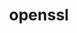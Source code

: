 ---
title: "openssl"
layout: cache
categories: [package, develop]
meta: {"compilers": ["apple-clang@16.0.0", "cce@18.0.0", "gcc@10.5.0", "gcc@11.1.0", "gcc@11.4.0", "gcc@12.3.0", "gcc@12.4.0", "gcc@13.2.0", "gcc@13.3.0", "gcc@7.3.1", "gcc@7.5.0", "intel-oneapi-compilers@2024.1.0", "intel-oneapi-compilers@2025.1.0"], "num_specs": 108, "num_specs_by_stack": {"aws-pcluster-neoverse_v1": 4, "aws-pcluster-x86_64_v4": 20, "bootstrap-aarch64-darwin": 3, "bootstrap-x86_64-linux-gnu": 3, "build_systems": 3, "data-vis-sdk": 3, "developer-tools-aarch64-linux-gnu": 3, "developer-tools-darwin": 3, "developer-tools-x86_64_v3-linux-gnu": 3, "e4s": 6, "e4s-cray-rhel": 8, "e4s-neoverse-v2": 6, "e4s-oneapi": 6, "e4s-rocm-external": 3, "hep": 3, "ml-darwin-aarch64-mps": 3, "ml-linux-aarch64-cpu": 3, "ml-linux-aarch64-cuda": 3, "ml-linux-x86_64-cpu": 3, "ml-linux-x86_64-cuda": 3, "ml-linux-x86_64-rocm": 3, "radiuss": 6, "radiuss-aws": 6, "radiuss-aws-aarch64": 25, "root": 108, "tutorial": 6}, "oss": ["amzn2", "centos7", "rhel8", "sequoia", "ubuntu18.04", "ubuntu20.04", "ubuntu22.04", "ubuntu24.04"], "platforms": ["darwin", "linux"], "stacks": ["aws-pcluster-neoverse_v1", "aws-pcluster-x86_64_v4", "bootstrap-aarch64-darwin", "bootstrap-x86_64-linux-gnu", "build_systems", "data-vis-sdk", "developer-tools-aarch64-linux-gnu", "developer-tools-darwin", "developer-tools-x86_64_v3-linux-gnu", "e4s", "e4s-cray-rhel", "e4s-neoverse-v2", "e4s-oneapi", "e4s-rocm-external", "hep", "ml-darwin-aarch64-mps", "ml-linux-aarch64-cpu", "ml-linux-aarch64-cuda", "ml-linux-x86_64-cpu", "ml-linux-x86_64-cuda", "ml-linux-x86_64-rocm", "radiuss", "radiuss-aws", "radiuss-aws-aarch64", "root", "tutorial"], "targets": ["aarch64", "neoverse_v1", "neoverse_v2", "x86_64_v3", "x86_64_v4"], "versions": ["3.4.1"]}
spec_details: [{"compiler": "intel-oneapi-compilers@2024.1.0", "hash": "23facmem7hvj6d4zupjbvkazf5rtdbsw", "os": "amzn2", "platform": "linux", "size": "-", "stacks": ["aws-pcluster-x86_64_v4", "root"], "target": "x86_64_v4", "variants": ["build_system=generic", "certs=mozilla", "~docs", "+shared"], "versions": ["3.4.1"]}, {"compiler": "intel-oneapi-compilers@2024.1.0", "hash": "2iqolo2byfr27it6n2wuuie5sfpsqlfw", "os": "amzn2", "platform": "linux", "size": "-", "stacks": ["aws-pcluster-x86_64_v4", "root"], "target": "x86_64_v4", "variants": ["build_system=generic", "certs=mozilla", "~docs", "+shared"], "versions": ["3.4.1"]}, {"compiler": "intel-oneapi-compilers@2024.1.0", "hash": "2pa5yoj325szhedojgfcol2y2orfdrza", "os": "amzn2", "platform": "linux", "size": "-", "stacks": ["aws-pcluster-x86_64_v4", "root"], "target": "x86_64_v3", "variants": ["build_system=generic", "certs=mozilla", "~docs", "+shared"], "versions": ["3.4.1"]}, {"compiler": "gcc@11.4.0", "hash": "2pkz2ofwxbqqwqm2avccfi3266rpnybz", "os": "ubuntu22.04", "platform": "linux", "size": "-", "stacks": ["e4s", "root"], "target": "x86_64_v3", "variants": ["build_system=generic", "certs=mozilla", "~docs", "+shared"], "versions": ["3.4.1"]}, {"compiler": "intel-oneapi-compilers@2024.1.0", "hash": "2u4rtsgcuxcnfonlssfjzluesbm4agkv", "os": "amzn2", "platform": "linux", "size": "-", "stacks": ["aws-pcluster-x86_64_v4", "root"], "target": "x86_64_v3", "variants": ["build_system=generic", "certs=mozilla", "~docs", "+shared"], "versions": ["3.4.1"]}, {"compiler": "gcc@11.4.0", "hash": "3qxnyrjrvmgsefsx5x4azga3h55orvre", "os": "ubuntu22.04", "platform": "linux", "size": "-", "stacks": ["e4s-neoverse-v2", "root"], "target": "neoverse_v2", "variants": ["build_system=generic", "certs=mozilla", "~docs", "+shared"], "versions": ["3.4.1"]}, {"compiler": "intel-oneapi-compilers@2024.1.0", "hash": "3ymi7gk7ykazvhwiwjobfhn6zgopaly2", "os": "amzn2", "platform": "linux", "size": "-", "stacks": ["aws-pcluster-x86_64_v4", "root"], "target": "x86_64_v3", "variants": ["build_system=generic", "certs=mozilla", "~docs", "+shared"], "versions": ["3.4.1"]}, {"compiler": "gcc@10.5.0", "hash": "43j7yvthlomp67wfoh3q6f7ewza33r5c", "os": "centos7", "platform": "linux", "size": "-", "stacks": ["developer-tools-x86_64_v3-linux-gnu", "root"], "target": "x86_64_v3", "variants": ["build_system=generic", "certs=system", "~docs", "+shared"], "versions": ["3.4.1"]}, {"compiler": "gcc@7.3.1", "hash": "4i76oe33gkphrb76peu6o5k75m7327cp", "os": "amzn2", "platform": "linux", "size": "-", "stacks": ["radiuss-aws-aarch64", "root"], "target": "aarch64", "variants": ["build_system=generic", "certs=mozilla", "~docs", "+shared"], "versions": ["3.4.1"]}, {"compiler": "gcc@7.3.1", "hash": "4unol6kxxbeyuf7zf4djzl3pvdfskwg6", "os": "amzn2", "platform": "linux", "size": "-", "stacks": ["radiuss-aws", "root"], "target": "x86_64_v3", "variants": ["build_system=generic", "certs=mozilla", "~docs", "+shared"], "versions": ["3.4.1"]}, {"compiler": "gcc@11.1.0", "hash": "5jxcp4gkc72p6whub3uvhiklcm5b3nko", "os": "ubuntu20.04", "platform": "linux", "size": "-", "stacks": ["data-vis-sdk", "root"], "target": "x86_64_v3", "variants": ["build_system=generic", "certs=mozilla", "~docs", "+shared"], "versions": ["3.4.1"]}, {"compiler": "gcc@12.4.0", "hash": "5xt4v4nqtzjx7pg6mtj6ksrm2i5tokg7", "os": "amzn2", "platform": "linux", "size": "-", "stacks": ["aws-pcluster-neoverse_v1", "root"], "target": "neoverse_v1", "variants": ["build_system=generic", "certs=mozilla", "~docs", "+shared"], "versions": ["3.4.1"]}, {"compiler": "gcc@7.3.1", "hash": "66plqqithblt3t2aztqy4wfbz7ndk22a", "os": "amzn2", "platform": "linux", "size": "-", "stacks": ["radiuss-aws-aarch64", "root"], "target": "aarch64", "variants": ["build_system=generic", "certs=mozilla", "~docs", "+shared"], "versions": ["3.4.1"]}, {"compiler": "intel-oneapi-compilers@2024.1.0", "hash": "6da5bufdwmurre4rni7omaeyjfbzcgin", "os": "amzn2", "platform": "linux", "size": "-", "stacks": ["aws-pcluster-x86_64_v4", "root"], "target": "x86_64_v4", "variants": ["build_system=generic", "certs=mozilla", "~docs", "+shared"], "versions": ["3.4.1"]}, {"compiler": "intel-oneapi-compilers@2024.1.0", "hash": "6piiqd4i3tu5kcf3jmvna3o2zu7y7nga", "os": "amzn2", "platform": "linux", "size": "-", "stacks": ["aws-pcluster-x86_64_v4", "root"], "target": "x86_64_v3", "variants": ["build_system=generic", "certs=mozilla", "~docs", "+shared"], "versions": ["3.4.1"]}, {"compiler": "cce@18.0.0", "hash": "7ly2kc3r74apqkriadubatrrqcpfjaks", "os": "rhel8", "platform": "linux", "size": "-", "stacks": ["e4s-cray-rhel", "root"], "target": "x86_64_v3", "variants": ["build_system=generic", "certs=mozilla", "~docs", "+shared"], "versions": ["3.4.1"]}, {"compiler": "gcc@7.3.1", "hash": "7qhomclw36t4auuf2zyhoxaxzs5x3mki", "os": "amzn2", "platform": "linux", "size": "-", "stacks": ["radiuss-aws-aarch64", "root"], "target": "neoverse_v1", "variants": ["build_system=generic", "certs=mozilla", "~docs", "+shared"], "versions": ["3.4.1"]}, {"compiler": "gcc@13.2.0", "hash": "a3xgbhaqjqfw3s43mtibtt2djrhlvhmi", "os": "ubuntu24.04", "platform": "linux", "size": "-", "stacks": ["ml-linux-aarch64-cpu", "ml-linux-aarch64-cuda", "root"], "target": "aarch64", "variants": ["build_system=generic", "certs=mozilla", "~docs", "+shared"], "versions": ["3.4.1"]}, {"compiler": "gcc@7.3.1", "hash": "a4fnrdie7d4325jlzpqxe4ixwvmnere4", "os": "amzn2", "platform": "linux", "size": "-", "stacks": ["radiuss-aws-aarch64", "root"], "target": "aarch64", "variants": ["build_system=generic", "certs=mozilla", "~docs", "+shared"], "versions": ["3.4.1"]}, {"compiler": "intel-oneapi-compilers@2024.1.0", "hash": "adw2mpvcoacda3sjs4d4rrxhx2gzkdvd", "os": "amzn2", "platform": "linux", "size": "-", "stacks": ["aws-pcluster-x86_64_v4", "root"], "target": "x86_64_v3", "variants": ["build_system=generic", "certs=mozilla", "~docs", "+shared"], "versions": ["3.4.1"]}, {"compiler": "gcc@13.2.0", "hash": "ae44bgwt77lnck27ewgbqx4qhqoank6s", "os": "ubuntu24.04", "platform": "linux", "size": "-", "stacks": ["bootstrap-x86_64-linux-gnu", "ml-linux-x86_64-cpu", "ml-linux-x86_64-cuda", "ml-linux-x86_64-rocm", "root"], "target": "x86_64_v3", "variants": ["build_system=generic", "certs=mozilla", "~docs", "+shared"], "versions": ["3.4.1"]}, {"compiler": "cce@18.0.0", "hash": "bkmjsm6qswj4orht6kcj7572j66neb36", "os": "rhel8", "platform": "linux", "size": "-", "stacks": ["e4s-cray-rhel", "root"], "target": "x86_64_v3", "variants": ["build_system=generic", "certs=mozilla", "~docs", "+shared"], "versions": ["3.4.1"]}, {"compiler": "gcc@7.5.0", "hash": "c2mz6oprylem33tqwfjwmc5wbxm5v3co", "os": "ubuntu18.04", "platform": "linux", "size": "-", "stacks": ["build_systems", "radiuss", "root"], "target": "x86_64_v3", "variants": ["build_system=generic", "certs=mozilla", "~docs", "+shared"], "versions": ["3.4.1"]}, {"compiler": "intel-oneapi-compilers@2024.1.0", "hash": "c7huh3gvqaga6lcskqiutzwkcx5hsx2c", "os": "amzn2", "platform": "linux", "size": "-", "stacks": ["aws-pcluster-x86_64_v4", "root"], "target": "x86_64_v3", "variants": ["build_system=generic", "certs=mozilla", "~docs", "+shared"], "versions": ["3.4.1"]}, {"compiler": "gcc@11.4.0", "hash": "c7qjjmw6flj6ahyz4hs2wb7cj2kud5ia", "os": "ubuntu22.04", "platform": "linux", "size": "-", "stacks": ["e4s", "e4s-rocm-external", "hep", "root", "tutorial"], "target": "x86_64_v3", "variants": ["build_system=generic", "certs=mozilla", "~docs", "+shared"], "versions": ["3.4.1"]}, {"compiler": "intel-oneapi-compilers@2025.1.0", "hash": "dixixuaecc7gtolbzestgblma5agalnp", "os": "ubuntu22.04", "platform": "linux", "size": "-", "stacks": ["e4s-oneapi", "root"], "target": "x86_64_v3", "variants": ["build_system=generic", "certs=mozilla", "~docs", "+shared"], "versions": ["3.4.1"]}, {"compiler": "gcc@11.4.0", "hash": "djx3yphha23mjvxok2hn3zu7rxmytsfa", "os": "ubuntu22.04", "platform": "linux", "size": "-", "stacks": ["e4s", "root"], "target": "x86_64_v3", "variants": ["build_system=generic", "certs=mozilla", "~docs", "+shared"], "versions": ["3.4.1"]}, {"compiler": "intel-oneapi-compilers@2025.1.0", "hash": "drzujk72uij3yi7yc2yjnn5resvz4bkv", "os": "ubuntu22.04", "platform": "linux", "size": "-", "stacks": ["e4s-oneapi", "root"], "target": "x86_64_v3", "variants": ["build_system=generic", "certs=mozilla", "~docs", "+shared"], "versions": ["3.4.1"]}, {"compiler": "gcc@11.4.0", "hash": "dvibhyifalh5ny4cfrds6z2x55ufufr3", "os": "ubuntu22.04", "platform": "linux", "size": "-", "stacks": ["e4s-neoverse-v2", "root"], "target": "neoverse_v2", "variants": ["build_system=generic", "certs=mozilla", "~docs", "+shared"], "versions": ["3.4.1"]}, {"compiler": "intel-oneapi-compilers@2024.1.0", "hash": "eay3yk2mqfjabkbw354q5epkbnhfimsf", "os": "amzn2", "platform": "linux", "size": "-", "stacks": ["aws-pcluster-x86_64_v4", "root"], "target": "x86_64_v3", "variants": ["build_system=generic", "certs=mozilla", "~docs", "+shared"], "versions": ["3.4.1"]}, {"compiler": "gcc@11.1.0", "hash": "eyple2waiewwsg6rvxkh4l52vvvhvsus", "os": "ubuntu20.04", "platform": "linux", "size": "-", "stacks": ["data-vis-sdk", "root"], "target": "x86_64_v3", "variants": ["build_system=generic", "certs=mozilla", "~docs", "+shared"], "versions": ["3.4.1"]}, {"compiler": "cce@18.0.0", "hash": "f24noncyvdslyqq6gejplgdzxad34gbb", "os": "rhel8", "platform": "linux", "size": "-", "stacks": ["e4s-cray-rhel", "root"], "target": "x86_64_v3", "variants": ["build_system=generic", "certs=mozilla", "~docs", "+shared"], "versions": ["3.4.1"]}, {"compiler": "gcc@12.4.0", "hash": "f45zl7jo3uqkh7cxfhnhrgzbvrehg2ug", "os": "amzn2", "platform": "linux", "size": "-", "stacks": ["aws-pcluster-neoverse_v1", "root"], "target": "neoverse_v1", "variants": ["build_system=generic", "certs=mozilla", "~docs", "+shared"], "versions": ["3.4.1"]}, {"compiler": "gcc@7.3.1", "hash": "ffbdy6wj7zjs6oyf5qcsq5d3don2ezwu", "os": "amzn2", "platform": "linux", "size": "-", "stacks": ["radiuss-aws-aarch64", "root"], "target": "aarch64", "variants": ["build_system=generic", "certs=mozilla", "~docs", "+shared"], "versions": ["3.4.1"]}, {"compiler": "gcc@11.4.0", "hash": "fyktmjusedvxlvl6zzztag7d6elxbnia", "os": "ubuntu22.04", "platform": "linux", "size": "-", "stacks": ["e4s-neoverse-v2", "root"], "target": "neoverse_v2", "variants": ["build_system=generic", "certs=mozilla", "~docs", "+shared"], "versions": ["3.4.1"]}, {"compiler": "gcc@11.4.0", "hash": "g34gsouapzniratvdiy3qaeuaj6ozu4y", "os": "ubuntu22.04", "platform": "linux", "size": "-", "stacks": ["e4s-neoverse-v2", "root"], "target": "neoverse_v2", "variants": ["build_system=generic", "certs=mozilla", "~docs", "+shared"], "versions": ["3.4.1"]}, {"compiler": "gcc@7.5.0", "hash": "g3gcknkppxxsopnmgwtqofbkzerckohi", "os": "ubuntu18.04", "platform": "linux", "size": "-", "stacks": ["radiuss", "root"], "target": "x86_64_v3", "variants": ["build_system=generic", "certs=mozilla", "~docs", "+shared"], "versions": ["3.4.1"]}, {"compiler": "gcc@11.4.0", "hash": "gf6b6i56jicsp3h6s3lwobitaadqkdt3", "os": "ubuntu22.04", "platform": "linux", "size": "-", "stacks": ["e4s", "root"], "target": "x86_64_v3", "variants": ["build_system=generic", "certs=mozilla", "~docs", "+shared"], "versions": ["3.4.1"]}, {"compiler": "gcc@13.3.0", "hash": "gontrq2nax5njgbc7dhqtmt64slxqok3", "os": "rhel8", "platform": "linux", "size": "-", "stacks": ["developer-tools-aarch64-linux-gnu", "root"], "target": "aarch64", "variants": ["build_system=generic", "certs=system", "~docs", "+shared"], "versions": ["3.4.1"]}, {"compiler": "intel-oneapi-compilers@2024.1.0", "hash": "gr4ucl22ip35nxgvndtfcxus7fcoeatj", "os": "amzn2", "platform": "linux", "size": "-", "stacks": ["aws-pcluster-x86_64_v4", "root"], "target": "x86_64_v4", "variants": ["build_system=generic", "certs=mozilla", "~docs", "+shared"], "versions": ["3.4.1"]}, {"compiler": "gcc@7.3.1", "hash": "h63yutjs5tpinigydad2uvphtyicflr3", "os": "amzn2", "platform": "linux", "size": "-", "stacks": ["radiuss-aws-aarch64", "root"], "target": "aarch64", "variants": ["build_system=generic", "certs=mozilla", "~docs", "+shared"], "versions": ["3.4.1"]}, {"compiler": "gcc@7.5.0", "hash": "h6zsrupbjkqljttuaa7nau3h5kra7ftq", "os": "ubuntu18.04", "platform": "linux", "size": "-", "stacks": ["radiuss", "root"], "target": "x86_64_v3", "variants": ["build_system=generic", "certs=mozilla", "~docs", "+shared"], "versions": ["3.4.1"]}, {"compiler": "gcc@11.4.0", "hash": "hf7bfj6si5zhysix372knlfnr3kqigit", "os": "ubuntu22.04", "platform": "linux", "size": "-", "stacks": ["e4s-neoverse-v2", "root"], "target": "neoverse_v2", "variants": ["build_system=generic", "certs=mozilla", "~docs", "+shared"], "versions": ["3.4.1"]}, {"compiler": "gcc@7.3.1", "hash": "hicr4xyhwey43an4eom65h3uwszqhev6", "os": "amzn2", "platform": "linux", "size": "-", "stacks": ["radiuss-aws-aarch64", "root"], "target": "neoverse_v1", "variants": ["build_system=generic", "certs=mozilla", "~docs", "+shared"], "versions": ["3.4.1"]}, {"compiler": "gcc@11.4.0", "hash": "hkrbv6r5ntjra3tzolug6elvhkpimar5", "os": "ubuntu22.04", "platform": "linux", "size": "-", "stacks": ["e4s", "e4s-rocm-external", "hep", "root", "tutorial"], "target": "x86_64_v3", "variants": ["build_system=generic", "certs=mozilla", "~docs", "+shared"], "versions": ["3.4.1"]}, {"compiler": "gcc@7.3.1", "hash": "hxmpsdefkw5w4rqhmhj32lgk4dosjuj4", "os": "amzn2", "platform": "linux", "size": "-", "stacks": ["radiuss-aws-aarch64", "root"], "target": "aarch64", "variants": ["build_system=generic", "certs=mozilla", "~docs", "+shared"], "versions": ["3.4.1"]}, {"compiler": "intel-oneapi-compilers@2024.1.0", "hash": "i3357ltzggtrawc7j3bf2bshuw6qb2ow", "os": "amzn2", "platform": "linux", "size": "-", "stacks": ["aws-pcluster-x86_64_v4", "root"], "target": "x86_64_v3", "variants": ["build_system=generic", "certs=mozilla", "~docs", "+shared"], "versions": ["3.4.1"]}, {"compiler": "gcc@7.5.0", "hash": "ib2gerffznw774ccmu2zbsqxxo2ruute", "os": "ubuntu18.04", "platform": "linux", "size": "-", "stacks": ["radiuss", "root"], "target": "x86_64_v3", "variants": ["build_system=generic", "certs=mozilla", "~docs", "+shared"], "versions": ["3.4.1"]}, {"compiler": "gcc@10.5.0", "hash": "iebqahjqbspedxdr2qwu6v4n25vrkiwi", "os": "centos7", "platform": "linux", "size": "-", "stacks": ["developer-tools-x86_64_v3-linux-gnu", "root"], "target": "x86_64_v3", "variants": ["build_system=generic", "certs=system", "~docs", "+shared"], "versions": ["3.4.1"]}, {"compiler": "gcc@12.4.0", "hash": "ifxys5xfbjugqooe2b3xhfvfz2h6eenp", "os": "amzn2", "platform": "linux", "size": "-", "stacks": ["aws-pcluster-neoverse_v1", "root"], "target": "neoverse_v1", "variants": ["build_system=generic", "certs=mozilla", "~docs", "+shared"], "versions": ["3.4.1"]}, {"compiler": "gcc@7.3.1", "hash": "izd3vef2xq7mikynnrfypnramdsp47dq", "os": "amzn2", "platform": "linux", "size": "-", "stacks": ["radiuss-aws-aarch64", "root"], "target": "neoverse_v2", "variants": ["build_system=generic", "certs=mozilla", "~docs", "+shared"], "versions": ["3.4.1"]}, {"compiler": "gcc@12.3.0", "hash": "jkh6a3occzuyn4rj27unztojnae4uy4w", "os": "ubuntu22.04", "platform": "linux", "size": "-", "stacks": ["root", "tutorial"], "target": "x86_64_v3", "variants": ["build_system=generic", "certs=mozilla", "~docs", "+shared"], "versions": ["3.4.1"]}, {"compiler": "intel-oneapi-compilers@2025.1.0", "hash": "k6ntewz6ueoosauxvohfnnm5jvw2bwaz", "os": "ubuntu22.04", "platform": "linux", "size": "-", "stacks": ["e4s-oneapi", "root"], "target": "x86_64_v3", "variants": ["build_system=generic", "certs=mozilla", "~docs", "+shared"], "versions": ["3.4.1"]}, {"compiler": "gcc@10.5.0", "hash": "kdamhwh6lqtwwuuxjaqfuyp6etub2riu", "os": "centos7", "platform": "linux", "size": "-", "stacks": ["developer-tools-x86_64_v3-linux-gnu", "root"], "target": "x86_64_v3", "variants": ["build_system=generic", "certs=system", "~docs", "+shared"], "versions": ["3.4.1"]}, {"compiler": "gcc@7.3.1", "hash": "l537b54u2v5gxryz43hvre3kfaiqjnjs", "os": "amzn2", "platform": "linux", "size": "-", "stacks": ["radiuss-aws-aarch64", "root"], "target": "aarch64", "variants": ["build_system=generic", "certs=mozilla", "~docs", "+shared"], "versions": ["3.4.1"]}, {"compiler": "apple-clang@16.0.0", "hash": "l6anzw3m2qaw7s7pdftm3m7gke2jqb72", "os": "sequoia", "platform": "darwin", "size": "-", "stacks": ["bootstrap-aarch64-darwin", "developer-tools-darwin", "ml-darwin-aarch64-mps", "root"], "target": "aarch64", "variants": ["build_system=generic", "certs=mozilla", "~docs", "+shared"], "versions": ["3.4.1"]}, {"compiler": "cce@18.0.0", "hash": "lpnkhnetjcsj7encjraq5rq6gdpcibct", "os": "rhel8", "platform": "linux", "size": "-", "stacks": ["e4s-cray-rhel", "root"], "target": "x86_64_v3", "variants": ["build_system=generic", "certs=mozilla", "~docs", "+shared"], "versions": ["3.4.1"]}, {"compiler": "gcc@7.3.1", "hash": "lq76gnbe47x24kqaglavx2ls77pnopu3", "os": "amzn2", "platform": "linux", "size": "-", "stacks": ["radiuss-aws", "root"], "target": "x86_64_v3", "variants": ["build_system=generic", "certs=mozilla", "~docs", "+shared"], "versions": ["3.4.1"]}, {"compiler": "gcc@7.3.1", "hash": "lu4rs7e3hi4ylfrnzdkgkzx3c4gqmsen", "os": "amzn2", "platform": "linux", "size": "-", "stacks": ["radiuss-aws-aarch64", "root"], "target": "aarch64", "variants": ["build_system=generic", "certs=mozilla", "~docs", "+shared"], "versions": ["3.4.1"]}, {"compiler": "gcc@7.3.1", "hash": "lufab3ztvk6mvjvriq4qxjfeu7vajmjo", "os": "amzn2", "platform": "linux", "size": "-", "stacks": ["radiuss-aws-aarch64", "root"], "target": "aarch64", "variants": ["build_system=generic", "certs=mozilla", "~docs", "+shared"], "versions": ["3.4.1"]}, {"compiler": "gcc@7.3.1", "hash": "m26bwa66uta6drmjort66wjgekkerks5", "os": "amzn2", "platform": "linux", "size": "-", "stacks": ["radiuss-aws-aarch64", "root"], "target": "aarch64", "variants": ["build_system=generic", "certs=mozilla", "~docs", "+shared"], "versions": ["3.4.1"]}, {"compiler": "gcc@11.1.0", "hash": "n54htptxrhbdwynenfyh7j75jxewtsak", "os": "ubuntu20.04", "platform": "linux", "size": "-", "stacks": ["data-vis-sdk", "root"], "target": "x86_64_v3", "variants": ["build_system=generic", "certs=mozilla", "~docs", "+shared"], "versions": ["3.4.1"]}, {"compiler": "gcc@7.3.1", "hash": "n5rqi5dwlqsp2fbaig74l4kev35aiji2", "os": "amzn2", "platform": "linux", "size": "-", "stacks": ["radiuss-aws-aarch64", "root"], "target": "aarch64", "variants": ["build_system=generic", "certs=mozilla", "~docs", "+shared"], "versions": ["3.4.1"]}, {"compiler": "gcc@7.3.1", "hash": "no7sgbkxp72zjaxjzfrhxdrf6gyfmcmd", "os": "amzn2", "platform": "linux", "size": "-", "stacks": ["radiuss-aws-aarch64", "root"], "target": "aarch64", "variants": ["build_system=generic", "certs=mozilla", "~docs", "+shared"], "versions": ["3.4.1"]}, {"compiler": "gcc@13.2.0", "hash": "obu5igtrlurzhlzinyr2xcbkt5bwcuvb", "os": "ubuntu24.04", "platform": "linux", "size": "-", "stacks": ["ml-linux-aarch64-cpu", "ml-linux-aarch64-cuda", "root"], "target": "aarch64", "variants": ["build_system=generic", "certs=mozilla", "~docs", "+shared"], "versions": ["3.4.1"]}, {"compiler": "gcc@13.2.0", "hash": "oeasam66hh2nu2p5mfk4qga3dyblyexb", "os": "ubuntu24.04", "platform": "linux", "size": "-", "stacks": ["bootstrap-x86_64-linux-gnu", "ml-linux-x86_64-cpu", "ml-linux-x86_64-cuda", "ml-linux-x86_64-rocm", "root"], "target": "x86_64_v3", "variants": ["build_system=generic", "certs=mozilla", "~docs", "+shared"], "versions": ["3.4.1"]}, {"compiler": "intel-oneapi-compilers@2024.1.0", "hash": "ojtzsouxnz5pl55atboi6xrsnjva5v5s", "os": "amzn2", "platform": "linux", "size": "-", "stacks": ["aws-pcluster-x86_64_v4", "root"], "target": "x86_64_v3", "variants": ["build_system=generic", "certs=mozilla", "~docs", "+shared"], "versions": ["3.4.1"]}, {"compiler": "gcc@12.4.0", "hash": "omgs4qusbby6pavxteyau2q6vq2cacr2", "os": "amzn2", "platform": "linux", "size": "-", "stacks": ["aws-pcluster-neoverse_v1", "root"], "target": "neoverse_v1", "variants": ["build_system=generic", "certs=mozilla", "~docs", "+shared"], "versions": ["3.4.1"]}, {"compiler": "gcc@11.4.0", "hash": "ot7kowxuphby775iejb36fsg4jabjlqw", "os": "ubuntu22.04", "platform": "linux", "size": "-", "stacks": ["e4s-neoverse-v2", "root"], "target": "neoverse_v2", "variants": ["build_system=generic", "certs=mozilla", "~docs", "+shared"], "versions": ["3.4.1"]}, {"compiler": "gcc@7.3.1", "hash": "ox2gtav3lqf5g2n6ipnjv6oufzwk352x", "os": "amzn2", "platform": "linux", "size": "-", "stacks": ["radiuss-aws-aarch64", "root"], "target": "aarch64", "variants": ["build_system=generic", "certs=mozilla", "~docs", "+shared"], "versions": ["3.4.1"]}, {"compiler": "intel-oneapi-compilers@2024.1.0", "hash": "pepi3mgqehlyoj6g7p3rndanscrgsyak", "os": "amzn2", "platform": "linux", "size": "-", "stacks": ["aws-pcluster-x86_64_v4", "root"], "target": "x86_64_v4", "variants": ["build_system=generic", "certs=mozilla", "~docs", "+shared"], "versions": ["3.4.1"]}, {"compiler": "cce@18.0.0", "hash": "phbewfwk53ph6ijsjkhffkb56f57a734", "os": "rhel8", "platform": "linux", "size": "-", "stacks": ["e4s-cray-rhel", "root"], "target": "x86_64_v3", "variants": ["build_system=generic", "certs=mozilla", "~docs", "+shared"], "versions": ["3.4.1"]}, {"compiler": "gcc@12.3.0", "hash": "ptqmxi7xojpanj5f654e5kz2ulylvaah", "os": "ubuntu22.04", "platform": "linux", "size": "-", "stacks": ["root", "tutorial"], "target": "x86_64_v3", "variants": ["build_system=generic", "certs=mozilla", "~docs", "+shared"], "versions": ["3.4.1"]}, {"compiler": "intel-oneapi-compilers@2025.1.0", "hash": "puze6v7wlkb6w72d4fv3ojjqiz4dppgo", "os": "ubuntu22.04", "platform": "linux", "size": "-", "stacks": ["e4s-oneapi", "root"], "target": "x86_64_v3", "variants": ["build_system=generic", "certs=mozilla", "~docs", "+shared"], "versions": ["3.4.1"]}, {"compiler": "apple-clang@16.0.0", "hash": "qybryf4rbqkgb6iefixswfjv3z3hhahr", "os": "sequoia", "platform": "darwin", "size": "-", "stacks": ["bootstrap-aarch64-darwin", "developer-tools-darwin", "ml-darwin-aarch64-mps", "root"], "target": "aarch64", "variants": ["build_system=generic", "certs=mozilla", "~docs", "+shared"], "versions": ["3.4.1"]}, {"compiler": "gcc@7.3.1", "hash": "raq6tx2ef2aa3nkhv5sythfr25sqrh6e", "os": "amzn2", "platform": "linux", "size": "-", "stacks": ["radiuss-aws-aarch64", "root"], "target": "neoverse_v2", "variants": ["build_system=generic", "certs=mozilla", "~docs", "+shared"], "versions": ["3.4.1"]}, {"compiler": "gcc@7.5.0", "hash": "rdkp44jpoybnjk4iuks523zh62washyn", "os": "ubuntu18.04", "platform": "linux", "size": "-", "stacks": ["build_systems", "radiuss", "root"], "target": "x86_64_v3", "variants": ["build_system=generic", "certs=mozilla", "~docs", "+shared"], "versions": ["3.4.1"]}, {"compiler": "intel-oneapi-compilers@2024.1.0", "hash": "rhtoceurt52aomi4hhfvju3hnhgbjxgj", "os": "amzn2", "platform": "linux", "size": "-", "stacks": ["aws-pcluster-x86_64_v4", "root"], "target": "x86_64_v4", "variants": ["build_system=generic", "certs=mozilla", "~docs", "+shared"], "versions": ["3.4.1"]}, {"compiler": "gcc@7.3.1", "hash": "rktx7w2etb2gotiu5w5o4pwjmoihv4s5", "os": "amzn2", "platform": "linux", "size": "-", "stacks": ["radiuss-aws", "root"], "target": "x86_64_v3", "variants": ["build_system=generic", "certs=mozilla", "~docs", "+shared"], "versions": ["3.4.1"]}, {"compiler": "intel-oneapi-compilers@2024.1.0", "hash": "rqtvp5ug67azstj6sn5hl2bbu6qewjiu", "os": "amzn2", "platform": "linux", "size": "-", "stacks": ["aws-pcluster-x86_64_v4", "root"], "target": "x86_64_v4", "variants": ["build_system=generic", "certs=mozilla", "~docs", "+shared"], "versions": ["3.4.1"]}, {"compiler": "gcc@7.3.1", "hash": "sgv256rkdztdj4mefdzfyulgwslqabjo", "os": "amzn2", "platform": "linux", "size": "-", "stacks": ["radiuss-aws-aarch64", "root"], "target": "neoverse_v2", "variants": ["build_system=generic", "certs=mozilla", "~docs", "+shared"], "versions": ["3.4.1"]}, {"compiler": "gcc@13.2.0", "hash": "sw4owvmphzwudqqdcj7krimwdyebgftz", "os": "ubuntu24.04", "platform": "linux", "size": "-", "stacks": ["bootstrap-x86_64-linux-gnu", "ml-linux-x86_64-cpu", "ml-linux-x86_64-cuda", "ml-linux-x86_64-rocm", "root"], "target": "x86_64_v3", "variants": ["build_system=generic", "certs=mozilla", "~docs", "+shared"], "versions": ["3.4.1"]}, {"compiler": "cce@18.0.0", "hash": "sxt5iobna2wohpjs3x2mrbj5mew4x4wj", "os": "rhel8", "platform": "linux", "size": "-", "stacks": ["e4s-cray-rhel", "root"], "target": "x86_64_v3", "variants": ["build_system=generic", "certs=mozilla", "~docs", "+shared"], "versions": ["3.4.1"]}, {"compiler": "gcc@7.3.1", "hash": "ti5fsrbeygxvqerswfchlnlymhdwhxuv", "os": "amzn2", "platform": "linux", "size": "-", "stacks": ["radiuss-aws-aarch64", "root"], "target": "aarch64", "variants": ["build_system=generic", "certs=mozilla", "~docs", "+shared"], "versions": ["3.4.1"]}, {"compiler": "intel-oneapi-compilers@2025.1.0", "hash": "tujdslejgig6a5eglggvmsg4vofro5nd", "os": "ubuntu22.04", "platform": "linux", "size": "-", "stacks": ["e4s-oneapi", "root"], "target": "x86_64_v3", "variants": ["build_system=generic", "certs=mozilla", "~docs", "+shared"], "versions": ["3.4.1"]}, {"compiler": "cce@18.0.0", "hash": "u2cxbg3oapufqpvie3ch6ioz7mkomekv", "os": "rhel8", "platform": "linux", "size": "-", "stacks": ["e4s-cray-rhel", "root"], "target": "x86_64_v3", "variants": ["build_system=generic", "certs=mozilla", "~docs", "+shared"], "versions": ["3.4.1"]}, {"compiler": "gcc@13.3.0", "hash": "u7rkrcdgvripkmpttkchbwhejiuu3nrm", "os": "rhel8", "platform": "linux", "size": "-", "stacks": ["developer-tools-aarch64-linux-gnu", "root"], "target": "aarch64", "variants": ["build_system=generic", "certs=system", "~docs", "+shared"], "versions": ["3.4.1"]}, {"compiler": "gcc@12.3.0", "hash": "um43rhxdgnft2d3wcegh3vkc5hvwrhxp", "os": "ubuntu22.04", "platform": "linux", "size": "-", "stacks": ["root", "tutorial"], "target": "x86_64_v3", "variants": ["build_system=generic", "certs=mozilla", "~docs", "+shared"], "versions": ["3.4.1"]}, {"compiler": "gcc@7.3.1", "hash": "uxgv4wn6qpccuvme7yt2o5do5filckeg", "os": "amzn2", "platform": "linux", "size": "-", "stacks": ["radiuss-aws-aarch64", "root"], "target": "aarch64", "variants": ["build_system=generic", "certs=mozilla", "~docs", "+shared"], "versions": ["3.4.1"]}, {"compiler": "intel-oneapi-compilers@2024.1.0", "hash": "uzg7znai3flds4wjpg5bfbu767j7lozu", "os": "amzn2", "platform": "linux", "size": "-", "stacks": ["aws-pcluster-x86_64_v4", "root"], "target": "x86_64_v3", "variants": ["build_system=generic", "certs=mozilla", "~docs", "+shared"], "versions": ["3.4.1"]}, {"compiler": "gcc@7.3.1", "hash": "v2lupyo5e3sol3vnj7ioerthaerdzos4", "os": "amzn2", "platform": "linux", "size": "-", "stacks": ["radiuss-aws-aarch64", "root"], "target": "aarch64", "variants": ["build_system=generic", "certs=mozilla", "~docs", "+shared"], "versions": ["3.4.1"]}, {"compiler": "gcc@13.3.0", "hash": "vjvxig5u73kgnevyeop44ydnwblctcxv", "os": "rhel8", "platform": "linux", "size": "-", "stacks": ["developer-tools-aarch64-linux-gnu", "root"], "target": "aarch64", "variants": ["build_system=generic", "certs=system", "~docs", "+shared"], "versions": ["3.4.1"]}, {"compiler": "intel-oneapi-compilers@2024.1.0", "hash": "vlqiefrjdg4xvrdozeln5jjkuzq6wmqd", "os": "amzn2", "platform": "linux", "size": "-", "stacks": ["aws-pcluster-x86_64_v4", "root"], "target": "x86_64_v3", "variants": ["build_system=generic", "certs=mozilla", "~docs", "+shared"], "versions": ["3.4.1"]}, {"compiler": "gcc@7.3.1", "hash": "w727zsds3lskshvk64buwuj7rvwqj5my", "os": "amzn2", "platform": "linux", "size": "-", "stacks": ["radiuss-aws", "root"], "target": "x86_64_v3", "variants": ["build_system=generic", "certs=mozilla", "~docs", "+shared"], "versions": ["3.4.1"]}, {"compiler": "gcc@7.3.1", "hash": "wdxg52pyvefryzo77ztncftuy44mi6uv", "os": "amzn2", "platform": "linux", "size": "-", "stacks": ["radiuss-aws-aarch64", "root"], "target": "aarch64", "variants": ["build_system=generic", "certs=mozilla", "~docs", "+shared"], "versions": ["3.4.1"]}, {"compiler": "intel-oneapi-compilers@2024.1.0", "hash": "wjgpr5xkbshdjuezrqxif5ce4ylceaqi", "os": "amzn2", "platform": "linux", "size": "-", "stacks": ["aws-pcluster-x86_64_v4", "root"], "target": "x86_64_v4", "variants": ["build_system=generic", "certs=mozilla", "~docs", "+shared"], "versions": ["3.4.1"]}, {"compiler": "intel-oneapi-compilers@2024.1.0", "hash": "wlc4mptwbkfhlvx32u6gs2gz3zzjxcyb", "os": "amzn2", "platform": "linux", "size": "-", "stacks": ["aws-pcluster-x86_64_v4", "root"], "target": "x86_64_v3", "variants": ["build_system=generic", "certs=mozilla", "~docs", "+shared"], "versions": ["3.4.1"]}, {"compiler": "gcc@7.5.0", "hash": "wmp4bl4gunueqdzcpb57bk3zgxm32tek", "os": "ubuntu18.04", "platform": "linux", "size": "-", "stacks": ["build_systems", "radiuss", "root"], "target": "x86_64_v3", "variants": ["build_system=generic", "certs=mozilla", "~docs", "+shared"], "versions": ["3.4.1"]}, {"compiler": "gcc@7.3.1", "hash": "wrot2vltj5w6iwkugp36fxdyjvjkt644", "os": "amzn2", "platform": "linux", "size": "-", "stacks": ["radiuss-aws-aarch64", "root"], "target": "aarch64", "variants": ["build_system=generic", "certs=mozilla", "~docs", "+shared"], "versions": ["3.4.1"]}, {"compiler": "apple-clang@16.0.0", "hash": "x73t6inqnia2ucpa43tcjnany45v6xzs", "os": "sequoia", "platform": "darwin", "size": "-", "stacks": ["bootstrap-aarch64-darwin", "developer-tools-darwin", "ml-darwin-aarch64-mps", "root"], "target": "aarch64", "variants": ["build_system=generic", "certs=mozilla", "~docs", "+shared"], "versions": ["3.4.1"]}, {"compiler": "gcc@7.3.1", "hash": "xrqw2mj7x6hd7bqxhshdsbhcjyxfhomi", "os": "amzn2", "platform": "linux", "size": "-", "stacks": ["radiuss-aws-aarch64", "root"], "target": "aarch64", "variants": ["build_system=generic", "certs=mozilla", "~docs", "+shared"], "versions": ["3.4.1"]}, {"compiler": "gcc@11.4.0", "hash": "ydi2tmmwltkzvn543nryxpf3msaoliig", "os": "ubuntu22.04", "platform": "linux", "size": "-", "stacks": ["e4s", "e4s-rocm-external", "hep", "root", "tutorial"], "target": "x86_64_v3", "variants": ["build_system=generic", "certs=mozilla", "~docs", "+shared"], "versions": ["3.4.1"]}, {"compiler": "intel-oneapi-compilers@2025.1.0", "hash": "yqyp7qcikb42hk6szebwblefsx7xpoil", "os": "ubuntu22.04", "platform": "linux", "size": "-", "stacks": ["e4s-oneapi", "root"], "target": "x86_64_v3", "variants": ["build_system=generic", "certs=mozilla", "~docs", "+shared"], "versions": ["3.4.1"]}, {"compiler": "gcc@7.3.1", "hash": "yrwruljqufgxrcmryqagfzg5mpu7kemn", "os": "amzn2", "platform": "linux", "size": "-", "stacks": ["radiuss-aws", "root"], "target": "x86_64_v3", "variants": ["build_system=generic", "certs=mozilla", "~docs", "+shared"], "versions": ["3.4.1"]}, {"compiler": "gcc@13.2.0", "hash": "z7na7hmequtooirtcdbwx6y5yf5vlias", "os": "ubuntu24.04", "platform": "linux", "size": "-", "stacks": ["ml-linux-aarch64-cpu", "ml-linux-aarch64-cuda", "root"], "target": "aarch64", "variants": ["build_system=generic", "certs=mozilla", "~docs", "+shared"], "versions": ["3.4.1"]}, {"compiler": "cce@18.0.0", "hash": "zazupllwnirsatu3bwhu2q3ef6ajsqry", "os": "rhel8", "platform": "linux", "size": "-", "stacks": ["e4s-cray-rhel", "root"], "target": "x86_64_v3", "variants": ["build_system=generic", "certs=mozilla", "~docs", "+shared"], "versions": ["3.4.1"]}, {"compiler": "gcc@7.3.1", "hash": "zd4s2tpkkc3au537vqa2tj32xj7weeku", "os": "amzn2", "platform": "linux", "size": "-", "stacks": ["radiuss-aws-aarch64", "root"], "target": "aarch64", "variants": ["build_system=generic", "certs=mozilla", "~docs", "+shared"], "versions": ["3.4.1"]}, {"compiler": "gcc@7.3.1", "hash": "zydlb6aomzo7sumft7wdwpvon6c22wrw", "os": "amzn2", "platform": "linux", "size": "-", "stacks": ["radiuss-aws", "root"], "target": "x86_64_v3", "variants": ["build_system=generic", "certs=mozilla", "~docs", "+shared"], "versions": ["3.4.1"]}]
---